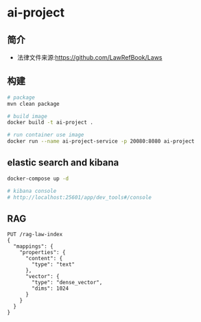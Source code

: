 # ai-project

## 简介

- 法律文件来源:https://github.com/LawRefBook/Laws

## 构建

```bash
# package
mvn clean package

# build image
docker build -t ai-project .

# run container use image
docker run --name ai-project-service -p 20080:8080 ai-project 

```

## elastic search and kibana

```bash
docker-compose up -d

# kibana console
# http://localhost:25601/app/dev_tools#/console

```

## RAG

```
PUT /rag-law-index
{
  "mappings": {
    "properties": {
      "content": {
        "type": "text"
      },
      "vector": {
        "type": "dense_vector",
        "dims": 1024
      }
    }
  }
}
```